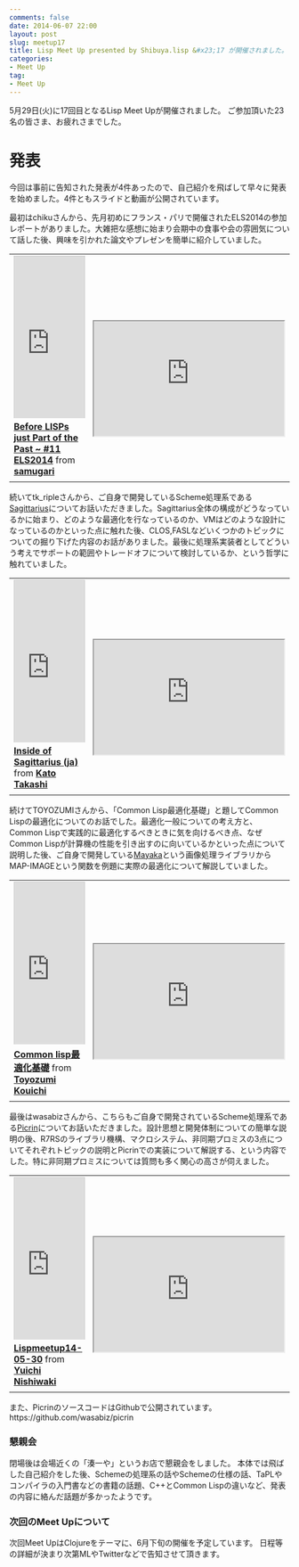 ```yaml
---
comments: false
date: 2014-06-07 22:00
layout: post
slug: meetup17
title: Lisp Meet Up presented by Shibuya.lisp &#x23;17 が開催されました。
categories:
- Meet Up
tag:
- Meet Up
---
```


5月29日(火)に17回目となるLisp Meet Upが開催されました。
ご参加頂いた23名の皆さま、お疲れさまでした。

発表
====

今回は事前に告知された発表が4件あったので、自己紹介を飛ばして早々に発表を始めました。4件ともスライドと動画が公開されています。

最初はchikuさんから、先月初めにフランス・パリで開催されたELS2014の参加レポートがありました。大雑把な感想に始まり会期中の食事や会の雰囲気について話した後、興味を引かれた論文やプレゼンを簡単に紹介していました。

<table cellspacing="2" cellpadding="2">
<tr>
<td>
<iframe src="http://www.slideshare.net/slideshow/embed_code/35249973" width="342" height="291" frameborder="0" marginwidth="0" marginheight="0" scrolling="no" style="border:1px solid #CCC; border-width:1px 1px 0; margin-bottom:5px; max-width: 100%;" allowfullscreen> </iframe> <div style="margin-bottom:5px"> <strong> <a href="https://www.slideshare.net/samugari/before-els2014report-pub" title="Before LISPs just Part of the Past ~ #11 ELS2014" target="_blank">Before LISPs just Part of the Past ~ #11 ELS2014</a> </strong> from <strong><a href="http://www.slideshare.net/samugari" target="_blank">samugari</a></strong> </div>
</td>
<td style="valign: middle">
<br/>
<br/>
<iframe scrolling="no" src="https://docs.google.com/file/d/0B_H0_8eqWuVAVXVTYWUyUFpidFU/preview" width="342" height="206"></iframe>
</td>
</tr>
</table>

続いてtk\_ripleさんから、ご自身で開発しているScheme処理系である<a href="https://code.google.com/p/sagittarius-scheme/">Sagittarius</a>についてお話いただきました。Sagittarius全体の構成がどうなっているかに始まり、どのような最適化を行なっているのか、VMはどのような設計になっているのかといった点に触れた後、CLOS,FASLなどいくつかのトピックについての掘り下げた内容のお話がありました。最後に処理系実装者としてどういう考えでサポートの範囲やトレードオフについて検討しているか、という哲学に触れていました。

<table cellspacing="2" cellpadding="2">
<tr>
<td>
<iframe src="http://www.slideshare.net/slideshow/embed_code/35265506" width="342" height="291" frameborder="0" marginwidth="0" marginheight="0" scrolling="no" style="border:1px solid #CCC; border-width:1px 1px 0; margin-bottom:5px; max-width: 100%;" allowfullscreen> </iframe> <div style="margin-bottom:5px"> <strong> <a href="https://www.slideshare.net/katotakashi16/inside-of-sagittarius" title="Inside of Sagittarius (ja)" target="_blank">Inside of Sagittarius (ja)</a> </strong> from <strong><a href="http://www.slideshare.net/katotakashi16" target="_blank">Kato Takashi</a></strong> </div>
</td>
<td style="valign: middle">
<br/>
<br/>
<iframe scrolling="no" src="https://docs.google.com/file/d/0B_H0_8eqWuVAYVdTcXlieHZoN3c/preview" width="342" height="206"></iframe>
</td>
</tr>
</table>

続けてTOYOZUMIさんから、「Common Lisp最適化基礎」と題してCommon Lispの最適化についてのお話でした。最適化一般についての考え方と、Common Lispで実践的に最適化するべきときに気を向けるべき点、なぜCommon Lispが計算機の性能を引き出すのに向いているかといった点について説明した後、ご自身で開発している<a href="https://github.com/TOYOZUMIKouichi/Mayaka">Mayaka</a>という画像処理ライブラリからMAP-IMAGEという関数を例題に実際の最適化について解説していました。
<table cellspacing="2" cellpadding="2">
<tr>
<td>
<iframe src="http://www.slideshare.net/slideshow/embed_code/35282991" width="342" height="291" frameborder="0" marginwidth="0" marginheight="0" scrolling="no" style="border:1px solid #CCC; border-width:1px 1px 0; margin-bottom:5px; max-width: 100%;" allowfullscreen> </iframe> <div style="margin-bottom:5px"> <strong> <a href="https://www.slideshare.net/toyozumiKouichi/common-lisp-35282991" title="Common lisp最適化基礎" target="_blank">Common lisp最適化基礎</a> </strong> from <strong><a href="http://www.slideshare.net/toyozumiKouichi" target="_blank">Toyozumi Kouichi</a></strong> </div>
</td>
<td style="valign: middle">
<br/>
<br/>
<iframe scrolling="no" src=" https://docs.google.com/file/d/0B_H0_8eqWuVARDVCUEdqUXNiYTA/preview" width="342" height="206"></iframe>
</td>
</tr>
</table>

最後はwasabizさんから、こちらもご自身で開発されているScheme処理系である<a href="https://github.com/wasabiz/picrin">Picrin</a>についてお話いただきました。設計思想と開発体制についての簡単な説明の後、R7RSのライブラリ機構、マクロシステム、非同期プロミスの3点についてそれぞれトピックの説明とPicrinでの実装について解説する、という内容でした。特に非同期プロミスについては質問も多く関心の高さが伺えました。
<table cellspacing="2" cellpadding="2">
<tr>
<td>
<iframe src="http://www.slideshare.net/slideshow/embed_code/35266140" width="342" height="291" frameborder="0" marginwidth="0" marginheight="0" scrolling="no" style="border:1px solid #CCC; border-width:1px 1px 0; margin-bottom:5px; max-width: 100%;" allowfullscreen> </iframe> <div style="margin-bottom:5px"> <strong> <a href="https://www.slideshare.net/yuichinishiwaki/lispmeetup140530" title="Lispmeetup14-05-30" target="_blank">Lispmeetup14-05-30</a> </strong> from <strong><a href="http://www.slideshare.net/yuichinishiwaki" target="_blank">Yuichi Nishiwaki</a></strong> </div>
</td>
<td style="valign: middle">
<br/>
<br/>
<iframe scrolling="no" src="https://docs.google.com/file/d/0B_H0_8eqWuVAV0Rha0lJeXpyZG8/preview" width="342" height="206"></iframe>
</td>
</tr>
</table>
また、PicrinのソースコードはGithubで公開されています。
https://github.com/wasabiz/picrin

### 懇親会

閉場後は会場近くの「湊一や」というお店で懇親会をしました。
本体では飛ばした自己紹介をした後、Schemeの処理系の話やSchemeの仕様の話、TaPLやコンパイラの入門書などの書籍の話題、C++とCommon Lispの違いなど、発表の内容に絡んだ話題が多かったようです。

### 次回のMeet Upについて

次回Meet UpはClojureをテーマに、6月下旬の開催を予定しています。
日程等の詳細が決まり次第MLやTwitterなどで告知させて頂きます。
